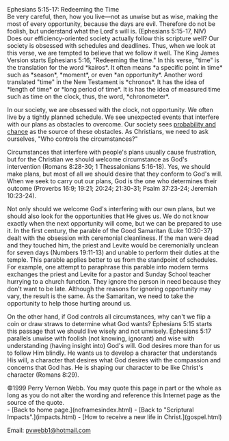  <head> <title>(PVW) Ephesians 5:15-17: Redeeming the Time</title> <meta content="IE=9" http-equiv="X-UA-Compatible"></meta> <link href="css/page_style.css" rel="stylesheet" type="text/css"></link> </head><body><div class="page_style"> Ephesians 5:15-17: Redeeming the Time

<div class="p">Be very careful, then, how you live—not as unwise but as wise, making the most of every opportunity, because the days are evil. Therefore do not be foolish, but understand what the Lord's will is. (Ephesians 5:15-17, NIV)

</div>Does our efficiency-oriented society actually follow this scripture well? Our society is obsessed with schedules and deadlines. Thus, when we look at this verse, we are tempted to believe that we follow it well. The King James Version starts Ephesians 5:16, "Redeeming the time." In this verse, "time" is the translation for the word *kairos*. It often means *a specific point in time* such as *season*, *moment*, or even *an opportunity*. Another word translated "time" in the New Testament is *chronos*. It has the idea of *length of time* or *long period of time*. It is has the idea of measured time such as time on the clock, thus, the word, *chronometer*.

In our society, we are obsessed with the clock, not opportunity. We often live by a tightly planned schedule. We see unexpected events that interfere with our plans as obstacles to overcome. Our society sees [probability and chance](statistics.html) as the source of these obstacles. As Christians, we need to ask ourselves, "Who controls the circumstances?"

Circumstances that interfere with people's plans usually cause frustration, but for the Christian we should welcome circumstance as God's intervention (Romans 8:28-30; 1 Thessalonians 5:16-18). Yes, we should make plans, but most of all we should desire that they conform to God's will. When we seek to carry out our plans, God is the one who determines their outcome (Proverbs 16:9; 19:21; 20:24; 21:30-31; Psalm 37:23-24; Jeremiah 10:23-24).

Not only should we welcome God's interfering with our own plans, but we should also look for the opportunities that He gives us. We do not know exactly when the next opportunity will come, but we can be prepared to use it. In the first century, the parable of the Good Samaritan (Luke 10:30-37) dealt with the obsession with ceremonial cleanliness. If the man were dead and they touched him, the priest and Levite would be ceremonially unclean for seven days (Numbers 19:11-13) and unable to perform their duties at the temple. This parable applies better to us from the standpoint of schedules. For example, one attempt to paraphrase this parable into modern terms exchanges the priest and Levite for a pastor and Sunday School teacher hurrying to a church function. They ignore the person in need because they don't want to be late. Although the reasons for ignoring opportunity may vary, the result is the same. As the Samaritan, we need to take the opportunity to help those hurting around us.

On the other hand, if God controls all circumstances, why can't we flip a coin or draw straws to determine what God wants? Ephesians 5:15 starts this passage that we should live wisely and not unwisely. Ephesians 5:17 parallels unwise with foolish (not knowing, ignorant) and wise with understanding (having insight into) God's will. God desires more than for us to follow Him blindly. He wants us to develop a character that understands His will, a character that desires what God desires with the compassion and concerns that God has. He is shaping our character to be like Christ's character (Romans 8:29).

<div class="copy">©1999 Perry Vernon Webb. You may quote this page in part or the whole as long as you do not alter the wording and reference this Internet page as the source of the quote.</div>  </div>- [Back to home page.](noframesindex.html)
- [Back to "Scriptural Impacts".](impacts.html)
- [How to receive a new life in Christ.](gospel.html)

Email: [pvwebb1@hotmail.com](mailto:pvwebb1@hotmail.com)

